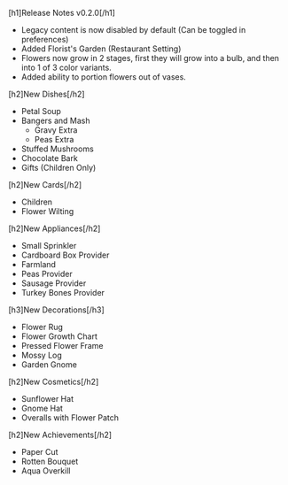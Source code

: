 [h1]Release Notes v0.2.0[/h1]

- Legacy content is now disabled by default (Can be toggled in preferences)
- Added Florist's Garden (Restaurant Setting)
- Flowers now grow in 2 stages, first they will grow into a bulb, and then into 1 of 3 color variants.
- Added ability to portion flowers out of vases.

[h2]New Dishes[/h2]
- Petal Soup
- Bangers and Mash
    - Gravy Extra
    - Peas Extra
- Stuffed Mushrooms
- Chocolate Bark
- Gifts (Children Only)

[h2]New Cards[/h2]
- Children
- Flower Wilting

[h2]New Appliances[/h2]
- Small Sprinkler
- Cardboard Box Provider
- Farmland
- Peas Provider
- Sausage Provider
- Turkey Bones Provider

[h3]New Decorations[/h3]
- Flower Rug
- Flower Growth Chart
- Pressed Flower Frame
- Mossy Log
- Garden Gnome

[h2]New Cosmetics[/h2]
- Sunflower Hat
- Gnome Hat
- Overalls with Flower Patch

[h2]New Achievements[/h2]
- Paper Cut
- Rotten Bouquet
- Aqua Overkill
